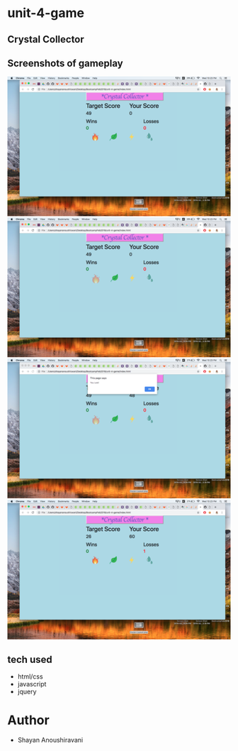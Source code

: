 # unit-4-game
## Crystal Collector

## Screenshots of gameplay

![image of game](assets/images/image4.png)
![image of game](assets/images/image3.png)
![image of game](assets/images/image2.png)
![image of game](assets/images/image1.png)


## tech used
* html/css
* javascript
* jquery

## 

# Author
* Shayan Anoushiravani

